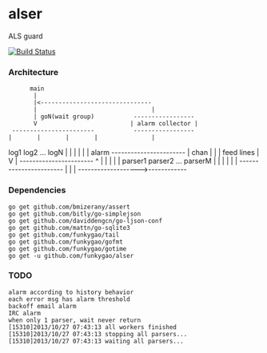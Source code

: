 alser
=====

ALS guard

[![Build Status](https://travis-ci.org/funkygao/alser.png?branch=master)](https://travis-ci.org/funkygao/alser)

### Architecture

          main
           |
           |<-------------------------------
           |                                |
           | goN(wait group)           -----------------
           V                          | alarm collector |
     -----------------------           -----------------
    |       |       |       |               |
   log1    log2    ...     logN             |
    |       |       |       |               | alarm
     -----------------------                | chan
           |                                |
           | feed lines                     |
           V                                |
     -----------------------                ^
    |       |       |       |               |
  parser1 parser2  ...   parserM            |
    |       |       |       |               |
     -----------------------                |
           |                                |
            ------------------->------------

### Dependencies

    go get github.com/bmizerany/assert
    go get github.com/bitly/go-simplejson
    go get github.com/daviddengcn/go-ljson-conf
    go get github.com/mattn/go-sqlite3
    go get github.com/funkygao/tail
    go get github.com/funkygao/gofmt
    go get github.com/funkygao/gotime
    go get -u github.com/funkygao/alser

### TODO

    alarm according to history behavior
    each error msg has alarm threshold
    backoff email alarm
    IRC alarm
    when only 1 parser, wait never return
    [15310]2013/10/27 07:43:13 all workers finished
    [15310]2013/10/27 07:43:13 stopping all parsers...
    [15310]2013/10/27 07:43:13 waiting all parsers...
